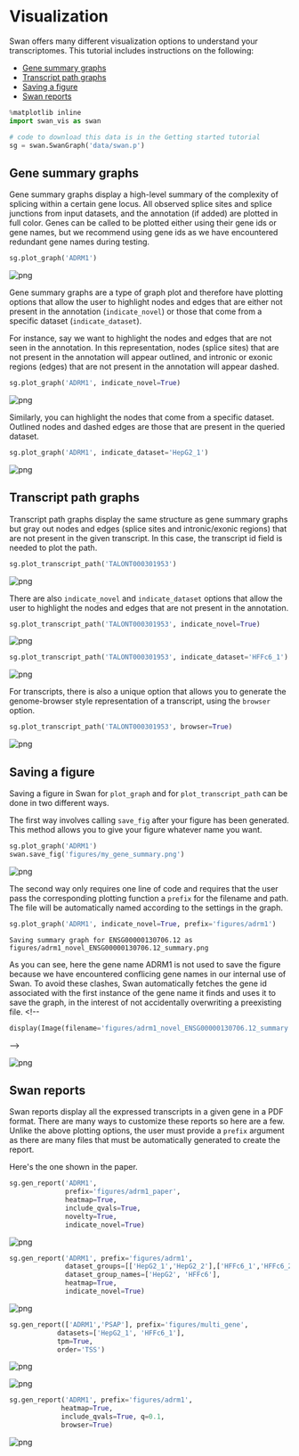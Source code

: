 # Visualization

Swan offers many different visualization options to understand your transcriptomes. This tutorial includes instructions on the following:

* [Gene summary graphs](visualization.md#gene-summary-graphs)
* [Transcript path graphs](visualization.md#transcript-path-graphs)
* [Saving a figure](visualization.md#saving-a-figure)
* [Swan reports](visualization.md#swan-reports)

```python
%matplotlib inline
import swan_vis as swan

# code to download this data is in the Getting started tutorial
sg = swan.SwanGraph('data/swan.p')
```

## Gene summary graphs

Gene summary graphs display a high-level summary of the complexity of splicing within a certain gene locus. All observed splice sites and splice junctions from input datasets, and the annotation \(if added\) are plotted in full color. Genes can be called to be plotted either using their gene ids or gene names, but we recommend using gene ids as we have encountered redundant gene names during testing.

```python
sg.plot_graph('ADRM1')
```

![png](../../.gitbook/assets/output_5_0.png)

Gene summary graphs are a type of graph plot and therefore have plotting options that allow the user to highlight nodes and edges that are either not present in the annotation \(`indicate_novel`\) or those that come from a specific dataset \(`indicate_dataset`\).

For instance, say we want to highlight the nodes and edges that are not seen in the annotation. In this representation, nodes \(splice sites\) that are not present in the annotation will appear outlined, and intronic or exonic regions \(edges\) that are not present in the annotation will appear dashed.

```python
sg.plot_graph('ADRM1', indicate_novel=True)
```

![png](../../.gitbook/assets/output_8_0.png)

Similarly, you can highlight the nodes that come from a specific dataset. Outlined nodes and dashed edges are those that are present in the queried dataset.

```python
sg.plot_graph('ADRM1', indicate_dataset='HepG2_1')
```

![png](../../.gitbook/assets/output_10_0.png)

## Transcript path graphs

Transcript path graphs display the same structure as gene summary graphs but gray out nodes and edges \(splice sites and intronic/exonic regions\) that are not present in the given transcript. In this case, the transcript id field is needed to plot the path.

```python
sg.plot_transcript_path('TALONT000301953')
```

![png](../../.gitbook/assets/output_13_0.png)

There are also `indicate_novel` and `indicate_dataset` options that allow the user to highlight the nodes and edges that are not present in the annotation.

```python
sg.plot_transcript_path('TALONT000301953', indicate_novel=True)
```

![png](../../.gitbook/assets/output_15_0.png)

```python
sg.plot_transcript_path('TALONT000301953', indicate_dataset='HFFc6_1')
```

![png](../../.gitbook/assets/output_16_0.png)

For transcripts, there is also a unique option that allows you to generate the genome-browser style representation of a transcript, using the `browser` option.

```python
sg.plot_transcript_path('TALONT000301953', browser=True)
```

![png](../../.gitbook/assets/output_18_0.png)

## Saving a figure

Saving a figure in Swan for `plot_graph` and for `plot_transcript_path` can be done in two different ways.

The first way involves calling `save_fig` after your figure has been generated. This method allows you to give your figure whatever name you want.

```python
sg.plot_graph('ADRM1')
swan.save_fig('figures/my_gene_summary.png')
```

![png](../../.gitbook/assets/output_23_0.png)

The second way only requires one line of code and requires that the user pass the corresponding plotting function a `prefix` for the filename and path. The file will be automatically named according to the settings in the graph.

```python
sg.plot_graph('ADRM1', indicate_novel=True, prefix='figures/adrm1')
```

```text
Saving summary graph for ENSG00000130706.12 as figures/adrm1_novel_ENSG00000130706.12_summary.png
```

As you can see, here the gene name ADRM1 is not used to save the figure because we have encountered conflicing gene names in our internal use of Swan. To avoid these clashes, Swan automatically fetches the gene id associated with the first instance of the gene name it finds and uses it to save the graph, in the interest of not accidentally overwriting a preexisting file. &lt;!--

```python
display(Image(filename='figures/adrm1_novel_ENSG00000130706.12_summary.png'))
```

--&gt;

![png](../../.gitbook/assets/output_27_0.png)

## Swan reports

Swan reports display all the expressed transcripts in a given gene in a PDF format. There are many ways to customize these reports so here are a few. Unlike the above plotting options, the user must provide a `prefix` argument as there are many files that must be automatically generated to create the report.

Here's the one shown in the paper.

```python
sg.gen_report('ADRM1',
              prefix='figures/adrm1_paper',
              heatmap=True,
              include_qvals=True,
              novelty=True, 
              indicate_novel=True)
```

![png](../../.gitbook/assets/output_32_0.png)

```python
sg.gen_report('ADRM1', prefix='figures/adrm1',
              dataset_groups=[['HepG2_1','HepG2_2'],['HFFc6_1','HFFc6_2']],
              dataset_group_names=['HepG2', 'HFFc6'],
              heatmap=True,
              indicate_novel=True)
```

![png](../../.gitbook/assets/output_34_0.png)

```python
sg.gen_report(['ADRM1','PSAP'], prefix='figures/multi_gene',
            datasets=['HepG2_1', 'HFFc6_1'],
            tpm=True,
            order='TSS')
```

![png](../../.gitbook/assets/output_36_0.png)

![png](../../.gitbook/assets/output_37_0.png)

```python
sg.gen_report('ADRM1', prefix='figures/adrm1',
             heatmap=True,
             include_qvals=True, q=0.1,
             browser=True)
```

![png](../../.gitbook/assets/output_39_0.png)


